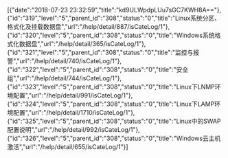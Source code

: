 [{"date":"2018-07-23 23:32:59","title":"kd9ULWpdpLUu7sGC7KWH8A=="},{"id":"319","level":"5","parent_id":"308","status":"0","title":"Linux系统分区、格式化及挂载数据盘","url":"/help/detail/887/isCateLog/1"},{"id":"320","level":"5","parent_id":"308","status":"0","title":"Windows系统格式化数据盘","url":"/help/detail/365/isCateLog/1"},{"id":"321","level":"5","parent_id":"308","status":"0","title":"监控与报警","url":"/help/detail/740/isCateLog/1"},{"id":"322","level":"5","parent_id":"308","status":"0","title":"安全组","url":"/help/detail/744/isCateLog/1"},{"id":"323","level":"5","parent_id":"308","status":"0","title":"Linux下LNMP环境配置","url":"/help/detail/991/isCateLog/1"},{"id":"324","level":"5","parent_id":"308","status":"0","title":"Linux下LAMP环境配置","url":"/help/detail/1710/isCateLog/1"},{"id":"325","level":"5","parent_id":"308","status":"0","title":"Linux中的SWAP配置说明","url":"/help/detail/992/isCateLog/1"},{"id":"326","level":"5","parent_id":"308","status":"0","title":"Windows云主机激活","url":"/help/detail/655/isCateLog/1"}]